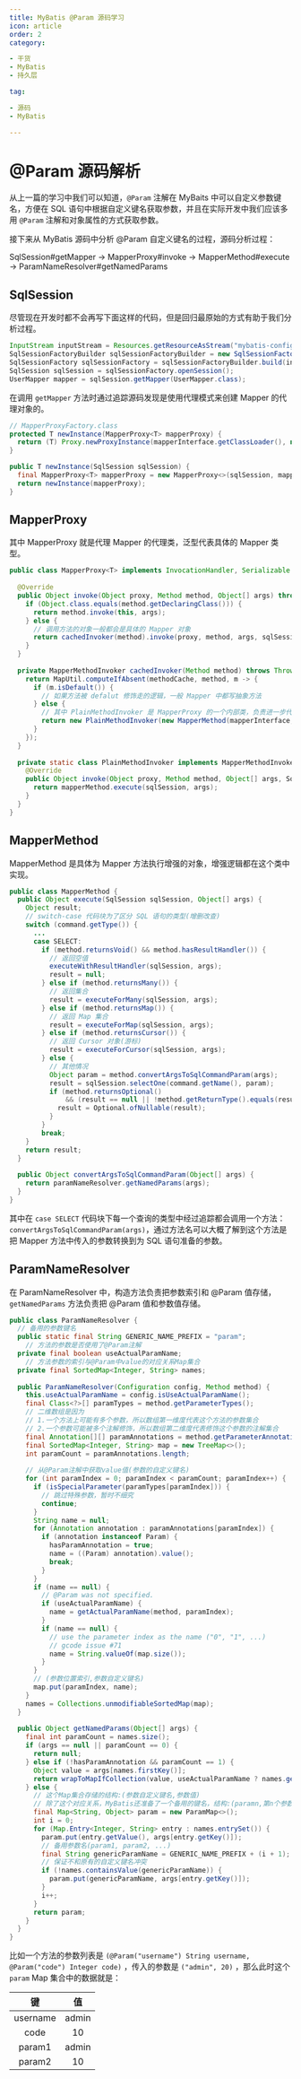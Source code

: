 ```yaml
---
title: MyBatis @Param 源码学习
icon: article
order: 2
category:

- 干货
- MyBatis
- 持久层

tag:

- 源码
- MyBatis

---
```


# @Param 源码解析

从上一篇的学习中我们可以知道，`@Param` 注解在 MyBaits 中可以自定义参数键名，方便在 SQL 语句中根据自定义键名获取参数，并且在实际开发中我们应该多用 `@Param` 注解和对象属性的方式获取参数。

接下来从 MyBatis 源码中分析 @Param 自定义键名的过程，源码分析过程：

SqlSession#getMapper -> MapperProxy#invoke -> MapperMethod#execute -> ParamNameResolver#getNamedParams



## SqlSession

尽管现在开发时都不会再写下面这样的代码，但是回归最原始的方式有助于我们分析过程。

```java
InputStream inputStream = Resources.getResourceAsStream("mybatis-config.xml");
SqlSessionFactoryBuilder sqlSessionFactoryBuilder = new SqlSessionFactoryBuilder();
SqlSessionFactory sqlSessionFactory = sqlSessionFactoryBuilder.build(inputStream);
SqlSession sqlSession = sqlSessionFactory.openSession();
UserMapper mapper = sqlSession.getMapper(UserMapper.class);
```

在调用 `getMapper` 方法时通过追踪源码发现是使用代理模式来创建 Mapper 的代理对象的。

```java
// MapperProxyFactory.class
protected T newInstance(MapperProxy<T> mapperProxy) {
  return (T) Proxy.newProxyInstance(mapperInterface.getClassLoader(), new Class[] { mapperInterface }, mapperProxy);
}

public T newInstance(SqlSession sqlSession) {
  final MapperProxy<T> mapperProxy = new MapperProxy<>(sqlSession, mapperInterface, methodCache);
  return newInstance(mapperProxy);
}
```



## MapperProxy

其中 MapperProxy 就是代理 Mapper 的代理类，泛型代表具体的 Mapper 类型。

```java
public class MapperProxy<T> implements InvocationHandler, Serializable {
  
  @Override
  public Object invoke(Object proxy, Method method, Object[] args) throws Throwable {
    if (Object.class.equals(method.getDeclaringClass())) {
      return method.invoke(this, args);
    } else {
      // 调用方法的对象一般都会是具体的 Mapper 对象
      return cachedInvoker(method).invoke(proxy, method, args, sqlSession);
    }
  }
  
  private MapperMethodInvoker cachedInvoker(Method method) throws Throwable {
    return MapUtil.computeIfAbsent(methodCache, method, m -> {
      if (m.isDefault()) {
        // 如果方法被 defalut 修饰走的逻辑，一般 Mapper 中都写抽象方法
      } else {
        // 其中 PlainMethodInvoker 是 MapperProxy 的一个内部类，负责进一步代理方法的执行
        return new PlainMethodInvoker(new MapperMethod(mapperInterface, method, sqlSession.getConfiguration()));
      }
    });
  }
  
  private static class PlainMethodInvoker implements MapperMethodInvoker {
    @Override
    public Object invoke(Object proxy, Method method, Object[] args, SqlSession sqlSession) throws Throwable {
      return mapperMethod.execute(sqlSession, args);
    }
  }
}
```



## MapperMethod

MapperMethod 是具体为 Mapper 方法执行增强的对象，增强逻辑都在这个类中实现。

```java
public class MapperMethod {
  public Object execute(SqlSession sqlSession, Object[] args) {
    Object result;
    // switch-case 代码块为了区分 SQL 语句的类型(增删改查)
    switch (command.getType()) {
      ...
      case SELECT:
        if (method.returnsVoid() && method.hasResultHandler()) {
          // 返回空值
          executeWithResultHandler(sqlSession, args);
          result = null;
        } else if (method.returnsMany()) {
          // 返回集合
          result = executeForMany(sqlSession, args);
        } else if (method.returnsMap()) {
          // 返回 Map 集合
          result = executeForMap(sqlSession, args);
        } else if (method.returnsCursor()) {
          // 返回 Cursor 对象(游标)
          result = executeForCursor(sqlSession, args);
        } else {
          // 其他情况
          Object param = method.convertArgsToSqlCommandParam(args);
          result = sqlSession.selectOne(command.getName(), param);
          if (method.returnsOptional()
              && (result == null || !method.getReturnType().equals(result.getClass()))) {
            result = Optional.ofNullable(result);
          }
        }
        break;
    }
    return result;
  }
  
  public Object convertArgsToSqlCommandParam(Object[] args) {
    return paramNameResolver.getNamedParams(args);
  }
}
```

其中在 `case SELECT` 代码块下每一个查询的类型中经过追踪都会调用一个方法：`convertArgsToSqlCommandParam(args)`，通过方法名可以大概了解到这个方法是把 Mapper 方法中传入的参数转换到为 SQL 语句准备的参数。



## ParamNameResolver

在 ParamNameResolver 中，构造方法负责把参数索引和 @Param 值存储，`getNamedParams` 方法负责把 @Param 值和参数值存储。

```java
public class ParamNameResolver {
  // 备用的参数键名
  public static final String GENERIC_NAME_PREFIX = "param";
	// 方法的参数是否使用了@Param注解
  private final boolean useActualParamName;
	// 方法参数的索引与@Param中value的对应关系Map集合
  private final SortedMap<Integer, String> names;
  
  public ParamNameResolver(Configuration config, Method method) {
    this.useActualParamName = config.isUseActualParamName();
    final Class<?>[] paramTypes = method.getParameterTypes();
    // 二维数组是因为
    // 1.一个方法上可能有多个参数，所以数组第一维度代表这个方法的参数集合
    // 2.一个参数可能被多个注解修饰，所以数组第二维度代表修饰这个参数的注解集合
    final Annotation[][] paramAnnotations = method.getParameterAnnotations();
    final SortedMap<Integer, String> map = new TreeMap<>();
    int paramCount = paramAnnotations.length;
    
    // 从@Param注解中获取value值(参数的自定义键名)
    for (int paramIndex = 0; paramIndex < paramCount; paramIndex++) {
      if (isSpecialParameter(paramTypes[paramIndex])) {
        // 跳过特殊参数，暂时不细究
        continue;
      }
      String name = null;
      for (Annotation annotation : paramAnnotations[paramIndex]) {
        if (annotation instanceof Param) {
          hasParamAnnotation = true;
          name = ((Param) annotation).value();
          break;
        }
      }
      if (name == null) {
        // @Param was not specified.
        if (useActualParamName) {
          name = getActualParamName(method, paramIndex);
        }
        if (name == null) {
          // use the parameter index as the name ("0", "1", ...)
          // gcode issue #71
          name = String.valueOf(map.size());
        }
      }
      // (参数位置索引,参数自定义键名)
      map.put(paramIndex, name);
    }
    names = Collections.unmodifiableSortedMap(map);
  }
  
  public Object getNamedParams(Object[] args) {
    final int paramCount = names.size();
    if (args == null || paramCount == 0) {
      return null;
    } else if (!hasParamAnnotation && paramCount == 1) {
      Object value = args[names.firstKey()];
      return wrapToMapIfCollection(value, useActualParamName ? names.get(0) : null);
    } else {
      // 这个Map集合存储的结构:(参数自定义键名,参数值)
      // 除了这个对应关系，MyBatis还准备了一个备用的键名，结构:(paramn,第n个参数)
      final Map<String, Object> param = new ParamMap<>();
      int i = 0;
      for (Map.Entry<Integer, String> entry : names.entrySet()) {
        param.put(entry.getValue(), args[entry.getKey()]);
        // 备用参数名(param1, param2, ...)
        final String genericParamName = GENERIC_NAME_PREFIX + (i + 1);
        // 保证不和原有的自定义键名冲突
        if (!names.containsValue(genericParamName)) {
          param.put(genericParamName, args[entry.getKey()]);
        }
        i++;
      }
      return param;
    }
  }
}  
```

比如一个方法的参数列表是 `(@Param("username") String username, @Param("code") Integer code)` ，传入的参数是 `("admin", 20)` ，那么此时这个 `param` Map 集合中的数据就是：

|    键    |  值   |
| :------: | :---: |
| username | admin |
|   code   |  10   |
|  param1  | admin |
|  param2  |  10   |

